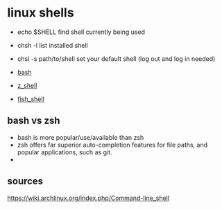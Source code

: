 # linux shells
- echo $SHELL
find shell currently being used
- chsh -l
list installed shell
- chsl -s path/to/shell
set your default shell (log out and log in needed)

- [bash](./bash/index.md)
- [z_shell](./z_shell/index.md)
- [fish_shell](./fish_shell/index.md)

## bash vs zsh
- bash is more popular/use/available than zsh
- zsh offers far superior auto-completion features for file paths, and popular applications, such as git.
-



## sources
https://wiki.archlinux.org/index.php/Command-line_shell

